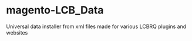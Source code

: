 # magento-LCB_Data
Universal data installer from xml files made for various LCBRQ plugins and websites
